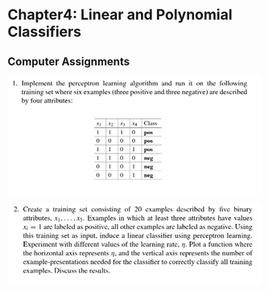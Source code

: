 # Chapter4: Linear and Polynomial Classifiers
## Computer Assignments

![Assignment 1 definition](assignmentdefinitions/assignment1.png)


![Assignment 2 definition](assignmentdefinitions/assignment2.png)

